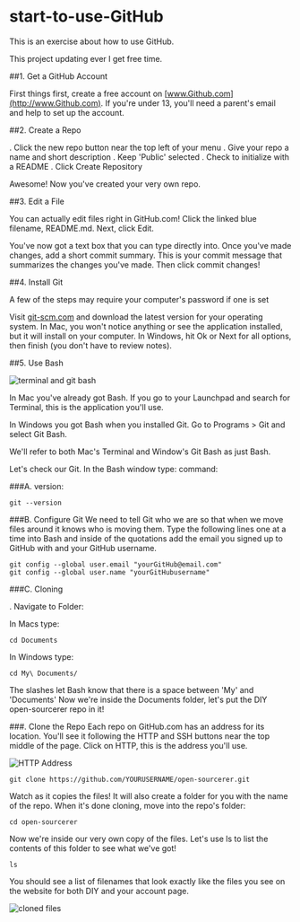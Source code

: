 # start-to-use-GitHub
This is an exercise about how to use GitHub.

This project updating ever I get free time.

##1. Get a GitHub Account

First things first, create a free account on [www.Github.com](http://www.Github.com). If you're under 13, you'll need a parent's email and help to set up the account.

##2. Create a Repo

. Click the new repo button near the top left of your menu
. Give your repo a name and short description
. Keep 'Public' selected
. Check to initialize with a README
. Click Create Repository

Awesome! Now you've created your very own repo.

##3. Edit a File

You can actually edit files right in GitHub.com! Click the linked blue filename, README.md. Next, click Edit.

You've now got a text box that you can type directly into. Once you've made changes, add a short commit summary. This is your commit message that summarizes the changes you've made. Then click commit changes!


##4. Install Git

A few of the steps may require your computer's password if one is set

Visit [git-scm.com](http://git-scm.com) and download the latest version for your operating system.
In Mac, you won't notice anything or see the application installed, but it will install on your computer.
In Windows, hit Ok or Next for all options, then finish (you don't have to review notes).

##5. Use Bash

![terminal and git bash](http://diy-visualpedia.s3.amazonaws.com/terminal-bash-01.png)

In Mac you've already got Bash. If you go to your Launchpad and search for Terminal, this is the application you'll use.

In Windows you got Bash when you installed Git. Go to Programs > Git and select Git Bash.

We'll refer to both Mac's Terminal and Window's Git Bash as just Bash.

Let's check our Git. In the Bash window type:
command:

###A. version:
```
git --version
```

###B. Configure Git
We need to tell Git who we are so that when we move files around it knows who is moving them. Type the following lines one at a time into Bash and inside of the quotations add the email you signed up to GitHub with and your GitHub username.

```
git config --global user.email "yourGitHub@email.com"
git config --global user.name "yourGitHubusername"
```

###C. Cloning

. Navigate to Folder:

In Macs type:
```
cd Documents
```

In Windows type:
```
cd My\ Documents/
```
The slashes let Bash know that there is a space between 'My' and 'Documents'
Now we're inside the Documents folder, let's put the DIY open-sourcerer repo in it!

###. Clone the Repo
Each repo on GitHub.com has an address for its location. You'll see it following the HTTP and SSH buttons near the top middle of the page. Click on HTTP, this is the address you'll use.

![HTTP Address](http://diy-visualpedia.s3.amazonaws.com/http-addie.png)

```
git clone https://github.com/YOURUSERNAME/open-sourcerer.git
```

Watch as it copies the files! It will also create a folder for you with the name of the repo. When it's done cloning, move into the repo's folder:

```
cd open-sourcerer
```

Now we're inside our very own copy of the files. Let's use ls to list the contents of this folder to see what we've got!

```
ls
```
You should see a list of filenames that look exactly like the files you see on the website for both DIY and your account page.

![cloned files](http://diy-visualpedia.s3.amazonaws.com/cloned-files.png)